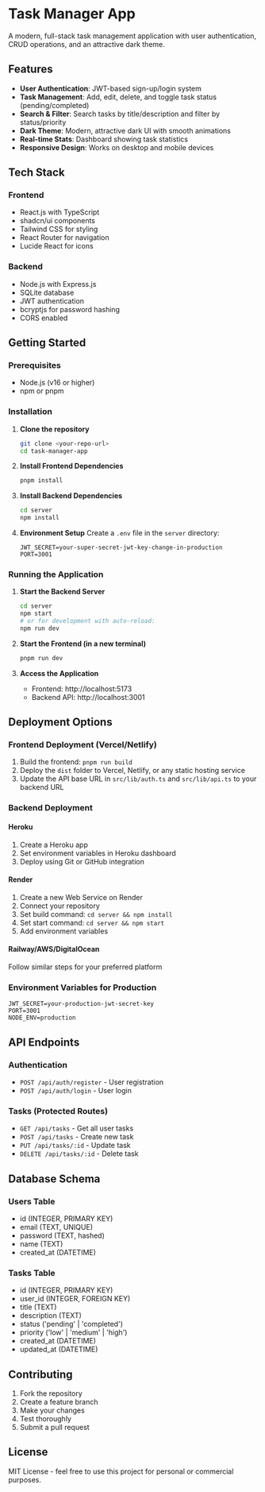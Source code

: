 # Task Manager App

A modern, full-stack task management application with user authentication, CRUD operations, and an attractive dark theme.

## Features

- **User Authentication**: JWT-based sign-up/login system
- **Task Management**: Add, edit, delete, and toggle task status (pending/completed)
- **Search & Filter**: Search tasks by title/description and filter by status/priority
- **Dark Theme**: Modern, attractive dark UI with smooth animations
- **Real-time Stats**: Dashboard showing task statistics
- **Responsive Design**: Works on desktop and mobile devices

## Tech Stack

### Frontend
- React.js with TypeScript
- shadcn/ui components
- Tailwind CSS for styling
- React Router for navigation
- Lucide React for icons

### Backend
- Node.js with Express.js
- SQLite database
- JWT authentication
- bcryptjs for password hashing
- CORS enabled

## Getting Started

### Prerequisites
- Node.js (v16 or higher)
- npm or pnpm

### Installation

1. **Clone the repository**
   ```bash
   git clone <your-repo-url>
   cd task-manager-app
   ```

2. **Install Frontend Dependencies**
   ```bash
   pnpm install
   ```

3. **Install Backend Dependencies**
   ```bash
   cd server
   npm install
   
   
   ```

4. **Environment Setup**
   Create a `.env` file in the `server` directory:
   ```env
   JWT_SECRET=your-super-secret-jwt-key-change-in-production
   PORT=3001
   ```

### Running the Application

1. **Start the Backend Server**
   ```bash
   cd server
   npm start
   # or for development with auto-reload:
   npm run dev
   ```

2. **Start the Frontend (in a new terminal)**
   ```bash
   pnpm run dev
   ```

3. **Access the Application**
   - Frontend: http://localhost:5173
   - Backend API: http://localhost:3001

## Deployment Options

### Frontend Deployment (Vercel/Netlify)
1. Build the frontend: `pnpm run build`
2. Deploy the `dist` folder to Vercel, Netlify, or any static hosting service
3. Update the API base URL in `src/lib/auth.ts` and `src/lib/api.ts` to your backend URL

### Backend Deployment

#### Heroku
1. Create a Heroku app
2. Set environment variables in Heroku dashboard
3. Deploy using Git or GitHub integration

#### Render
1. Create a new Web Service on Render
2. Connect your repository
3. Set build command: `cd server && npm install`
4. Set start command: `cd server && npm start`
5. Add environment variables

#### Railway/AWS/DigitalOcean
Follow similar steps for your preferred platform

### Environment Variables for Production
```env
JWT_SECRET=your-production-jwt-secret-key
PORT=3001
NODE_ENV=production
```

## API Endpoints

### Authentication
- `POST /api/auth/register` - User registration
- `POST /api/auth/login` - User login

### Tasks (Protected Routes)
- `GET /api/tasks` - Get all user tasks
- `POST /api/tasks` - Create new task
- `PUT /api/tasks/:id` - Update task
- `DELETE /api/tasks/:id` - Delete task

## Database Schema

### Users Table
- id (INTEGER, PRIMARY KEY)
- email (TEXT, UNIQUE)
- password (TEXT, hashed)
- name (TEXT)
- created_at (DATETIME)

### Tasks Table
- id (INTEGER, PRIMARY KEY)
- user_id (INTEGER, FOREIGN KEY)
- title (TEXT)
- description (TEXT)
- status ('pending' | 'completed')
- priority ('low' | 'medium' | 'high')
- created_at (DATETIME)
- updated_at (DATETIME)

## Contributing

1. Fork the repository
2. Create a feature branch
3. Make your changes
4. Test thoroughly
5. Submit a pull request

## License

MIT License - feel free to use this project for personal or commercial purposes.